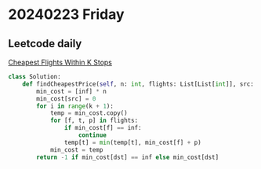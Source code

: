 # 20240223 Friday

## Leetcode daily

[Cheapest Flights Within K Stops](https://leetcode.com/problems/cheapest-flights-within-k-stops/?envType=daily-question&envId=2024-02-23)

```py
class Solution:
    def findCheapestPrice(self, n: int, flights: List[List[int]], src: int, dst: int, k: int) -> int:
        min_cost = [inf] * n
        min_cost[src] = 0
        for i in range(k + 1):
            temp = min_cost.copy()
            for [f, t, p] in flights:
                if min_cost[f] == inf:
                    continue
                temp[t] = min(temp[t], min_cost[f] + p)
            min_cost = temp
        return -1 if min_cost[dst] == inf else min_cost[dst]

```
